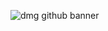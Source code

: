 
![dmg github banner](https://github.com/user-attachments/assets/731cfc23-94fd-4fa5-88fe-36c53b96a860)
